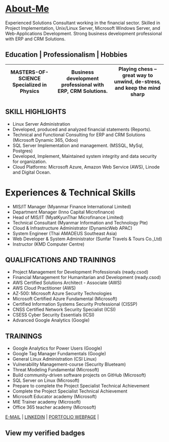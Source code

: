 # [About-Me](https://github.com/sethuaung/)

Experienced Solutions Consultant working in the financial sector. Skilled in Project Implementation, Unix/Linux Server, Microsoft Windows Server, and Web-Applications Development. Strong business development professional with ERP and CRM Solutions.



## Education | Professionalism | Hobbies

| MASTERS-OF-SCIENCE Specialized in Physics | Business development professional with ERP, CRM Solutions. | Playing chess – great way to unwind, de-stress, and keep the mind sharp|
|--|--|--|

## SKILL HIGHLIGHTS

 - Linux Server Administration 
 - Developed, produced and analyzed financial statements (Reports). 
 - Technical and Functional Consulting for ERP and CRM Solutions (Microsoft Dynamic 365, Odoo)
 - SQL Server Implementation and management. (MSSQL, MySql, Postgres)
 - Developed, Implement, Maintained system integrity and data security for organization.
 - Cloud Platforms: Microsoft Azure, Amazon Web Service (AWS), Linode and Digital Ocean.

# Experiences & Technical Skills

 - MIS/IT Manager (Myanmar Finance International Limited)
 - Department Manager (Inno Capital Microfinance)
 - Head of MIS/IT (MyatKyunThar Microfinance Limited)
 - Technical Consultant (Myanmar Information and Technology Pte)
 - Cloud & Infrastructure Administrator (DynamicWeb APAC)
 - System Engineer (Thai AMADEUS Southeast Asia)
 - Web Developer & System Administrator (Sunfar Travels & Tours Co.,Ltd)
 - Instructor (KMD Computer Centre)

## QUALIFICATIONS AND TRAININGS
- Project Management for Development Professionals (ready.csod)
- Financial Management for Humanitarian and Development (ready.csod)
- AWS Certified Solutions Architect - Associate (AWS)
- AWS Cloud Practitioner (AWS)
- AZ-500: Microsoft Azure Security Technologies
- Microsoft Certified Azure Fundamental (Microsoft)
- Certified Information Systems Security Professional (CISSP)
- CNSS Certified Network Security Specialist (ICSI)
- CSESS Cyber Security Essentials (ICSI)
- Advanced Google Analytics (Google)

## TRAININGS
- Google Analytics for Power Users (Google)
- Google Tag Manager Fundamentals (Google)
- General Linux Administration (CSI Linux)
- Vulnerability Management-course (Security Blueteam)
- Threat Modeling Fundamental (Microsoft)
- Build community-driven software projects on GitHub (Microsoft)
- SQL Server on Linux (Microsoft)
- Prepare to complete the Project Specialist Technical Achievement
- Complete the Project Specialist Technical Achievement
- Microsoft Educator academy (Microsoft)
- MIE Trainer academy (Microsoft)
- Office 365 teacher academy (Microsoft)


[E-MAIL](sethuaung@outlook.com) | [LINKEDIN](https://linkedin.com/n/sethuaung) | [PORTFOLIO WEBPAGE](https://github.com/sethuaung) |

<p>

## View my verified badges
<!-- START_SECTION:badges -->
<!-- END_SECTION:badges -->
</p>
